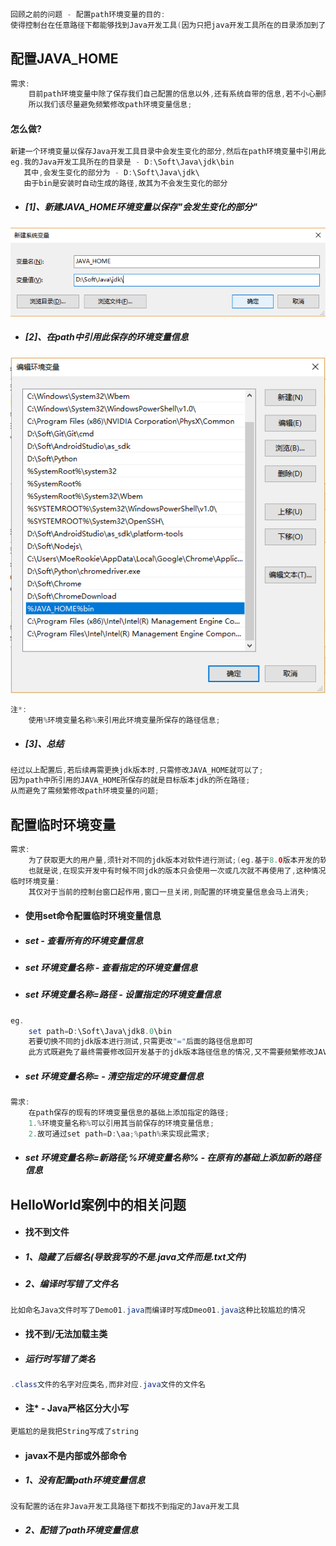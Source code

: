 ```java
回顾之前的问题 - 配置path环境变量的目的:
使得控制台在任意路径下都能够找到Java开发工具(因为只把java开发工具所在的目录添加到了path中)
```

## 配置JAVA\_HOME

```java
需求:
    目前path环境变量中除了保存我们自己配置的信息以外,还有系统自带的信息,若不小心删除了path环境变量信息就可能导致系统部分功能无法使用.
    所以我们该尽量避免频繁修改path环境变量信息;
```

#### 怎么做?

```java
新建一个环境变量以保存Java开发工具目录中会发生变化的部分,然后在path环境变量中引用此保存的环境变量信息;
eg.我的Java开发工具所在的目录是 - D:\Soft\Java\jdk\bin
   其中,会发生变化的部分为 - D:\Soft\Java\jdk\
   由于bin是安装时自动生成的路径,故其为不会发生变化的部分
```

* ##### \[1\]、新建JAVA\_HOME环境变量以保存"会发生变化的部分"

![](/assets/新建JAVA_HOME环境变量.png)

* ##### \[2\]、在path中引用此保存的环境变量信息

![](/assets/在path中引用JAVA_HOME所保存的环境变量信息.png)

```java
注*:
    使用%环境变量名称%来引用此环境变量所保存的路径信息;
```

* ##### \[3\]、总结

```java
经过以上配置后,若后续再需更换jdk版本时,只需修改JAVA_HOME就可以了;
因为path中所引用的JAVA_HOME所保存的就是目标版本jdk的所在路径;
从而避免了需频繁修改path环境变量的问题;
```

## 配置临时环境变量

```java
需求:
    为了获取更大的用户量,须针对不同的jdk版本对软件进行测试;(eg.基于8.0版本开发的软件,会因为某些使用了此版本新特性的功能在低版本jdk下不兼容而导致丢失用户的情况)
    也就是说,在现实开发中有时候不同jdk的版本只会使用一次或几次就不再使用了,这种情况我们一般通过配置临时环境变量来解决(不然每次都要修改JAVA_HOME会显得很烦)
临时环境变量:
    其仅对于当前的控制台窗口起作用,窗口一旦关闭,则配置的环境变量信息会马上消失;
```

* #### 使用set命令配置临时环境变量信息
* ##### set - 查看所有的环境变量信息
* ##### set 环境变量名称 - 查看指定的环境变量信息
* ##### set 环境变量名称=路径 - 设置指定的环境变量信息

```java
eg.
    set path=D:\Soft\Java\jdk8.0\bin
    若要切换不同的jdk版本进行测试,只需更改"="后面的路径信息即可
    此方式既避免了最终需要修改回开发基于的jdk版本路径信息的情况,又不需要频繁修改JAVA_HOME所保存的路径信息,故特别适合处理上述需求
```

* ##### set 环境变量名称=  - 清空指定的环境变量信息

```java
需求:
    在path保存的现有的环境变量信息的基础上添加指定的路径;
    1.%环境变量名称%可以引用其当前保存的环境变量信息;
    2.故可通过set path=D:\aa;%path%来实现此需求;
```

* ##### set 环境变量名称=新路径;%环境变量名称% - 在原有的基础上添加新的路径信息

## HelloWorld案例中的相关问题

* #### 找不到文件
* ##### 1、隐藏了后缀名\(导致我写的不是.java文件而是.txt文件\)
* ##### 2、编译时写错了文件名

```java
比如命名Java文件时写了Demo01.java而编译时写成Dmeo01.java这种比较尴尬的情况
```

* #### 找不到/无法加载主类
* ##### 运行时写错了类名

```java
.class文件的名字对应类名,而非对应.java文件的文件名
```

* #### 注\* - Java严格区分大小写

```java
更尴尬的是我把String写成了string
```

* #### javax不是内部或外部命令

* ##### 1、没有配置path环境变量信息

```java
没有配置的话在非Java开发工具路径下都找不到指定的Java开发工具
```

* ##### 2、配错了path环境变量信息

```java

```



